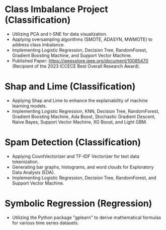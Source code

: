 # Class Imbalance Project (Classification)

- Utilizing PCA and t-SNE for data visualization.
- Applying oversampling algorithms (SMOTE, ADASYN, MWMOTE) to address class imbalance.
- Implementing Logistic Regression, Decision Tree, RandomForest, Gradient Boosting Machine, and Support Vector Machine.
- Published Paper: https://ieeexplore.ieee.org/document/10085470 (Recipient of the 2023 ICCECE Best Overall Research Award).
  
# Shap and Lime (Classification)

- Applying Shap and Lime to enhance the explainability of machine learning models.
- Implementing Logistic Regression, KNN, Decision Tree, RandomForest, Gradient Boosting Machine, Ada Boost, Stochastic Gradient Descent, Naive Bayes, Support Vector Machine, XG Boost, and Light GBM.

# Spam Detection (Classification)

- Applying CountVectorizer and TF-IDF Vectorizer for text data tokenization.
- Generating bar graphs, histograms, and word clouds for Exploratory Data Analysis (EDA).
- Implementing Logistic Regression, Decision Tree, RandomForest, and Support Vector Machine.

# Symbolic Regression (Regression)
- Utilizing the Python package "gplearn" to derive mathematical formulas for various time series datasets.

